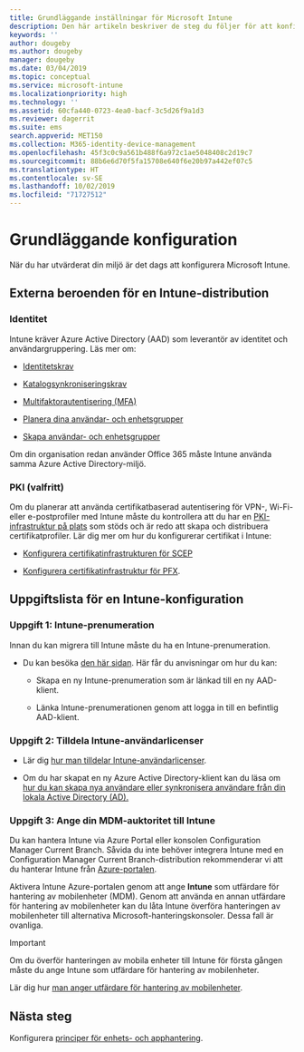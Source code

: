 ```yaml
---
title: Grundläggande inställningar för Microsoft Intune
description: Den här artikeln beskriver de steg du följer för att konfigurera Microsoft Intune.
keywords: ''
author: dougeby
ms.author: dougeby
manager: dougeby
ms.date: 03/04/2019
ms.topic: conceptual
ms.service: microsoft-intune
ms.localizationpriority: high
ms.technology: ''
ms.assetid: 60cfa440-0723-4ea0-bacf-3c5d26f9a1d3
ms.reviewer: dagerrit
ms.suite: ems
search.appverid: MET150
ms.collection: M365-identity-device-management
ms.openlocfilehash: 45f3c0c9a561b488f6a972c1ae5048408c2d19c7
ms.sourcegitcommit: 88b6e6d70f5fa15708e640f6e20b97a442ef07c5
ms.translationtype: HT
ms.contentlocale: sv-SE
ms.lasthandoff: 10/02/2019
ms.locfileid: "71727512"
---
```

# <a name="basic-setup"></a>Grundläggande konfiguration

När du har utvärderat din miljö är det dags att konfigurera Microsoft Intune.

## <a name="external-dependencies-for-an-intune-deployment"></a>Externa beroenden för en Intune-distribution

### <a name="identity"></a>Identitet

Intune kräver Azure Active Directory (AAD) som leverantör av identitet och användargruppering. Läs mer om:

- [Identitetskrav](https://docs.microsoft.com/azure/active-directory/active-directory-hybrid-identity-design-considerations-overview#design-considerations-overview)

- [Katalogsynkroniseringskrav](https://docs.microsoft.com/azure/active-directory/active-directory-hybrid-identity-design-considerations-directory-sync-requirements)

- [Multifaktorautentisering (MFA)](https://docs.microsoft.com/azure/active-directory/authentication/concept-mfa-howitworks)

- [Planera dina användar- och enhetsgrupper](users-add.md)

- [Skapa användar- och enhetsgrupper](groups-get-started.md)

Om din organisation redan använder Office 365 måste Intune använda samma Azure Active Directory-miljö.

### <a name="pki-optional"></a>PKI (valfritt)

Om du planerar att använda certifikatbaserad autentisering för VPN-, Wi-Fi- eller e-postprofiler med Intune måste du kontrollera att du har en [PKI-infrastruktur på plats](../protect/certificates-configure.md) som stöds och är redo att skapa och distribuera certifikatprofiler. Lär dig mer om hur du konfigurerar certifikat i Intune:

- [Konfigurera certifikatinfrastrukturen för SCEP](/intune/certificates-scep-configure)

- [Konfigurera certifikatinfrastruktur för PFX](/intune/certficates-pfx-configure).


## <a name="task-list-for-an-intune-setup"></a>Uppgiftslista för en Intune-konfiguration

### <a name="task-1-intune-subscription"></a>Uppgift 1: Intune-prenumeration

Innan du kan migrera till Intune måste du ha en Intune-prenumeration.

- Du kan besöka [den här sidan](https://admin.microsoft.com/Signup/Signup.aspx?OfferId=40BE278A-DFD1-470a-9EF7-9F2596EA7FF9&dl=INTUNE_A&ali=1#0). Här får du anvisningar om hur du kan:

  - Skapa en ny Intune-prenumeration som är länkad till en ny AAD-klient.

  - Länka Intune-prenumerationen genom att logga in till en befintlig AAD-klient.

### <a name="task-2-assign-intune-user-licenses"></a>Uppgift 2: Tilldela Intune-användarlicenser

- Lär dig [hur man tilldelar Intune-användarlicenser](licenses-assign.md).

- Om du har skapat en ny Azure Active Directory-klient kan du läsa om [hur du kan skapa nya användare eller synkronisera användare från din lokala Active Directory (AD).](https://docs.microsoft.com/azure/active-directory/connect/active-directory-aadconnect)

### <a name="task-3-set-your-mdm-authority-to-intune"></a>Uppgift 3: Ange din MDM-auktoritet till Intune

Du kan hantera Intune via Azure Portal eller konsolen Configuration Manager Current Branch. Såvida du inte behöver integrera Intune med en Configuration Manager Current Branch-distribution rekommenderar vi att du hanterar Intune från [Azure-portalen](https://portal.azure.com).

Aktivera Intune Azure-portalen genom att ange **Intune** som utfärdare för hantering av mobilenheter (MDM). Genom att använda en annan utfärdare för hantering av mobilenheter kan du låta Intune överföra hanteringen av mobilenheter till alternativa Microsoft-hanteringskonsoler. Dessa fall är ovanliga.

> [!IMPORTANT]
> Om du överför hanteringen av mobila enheter till Intune för första gången måste du ange Intune som utfärdare för hantering av mobilenheter.

Lär dig hur [man anger utfärdare för hantering av mobilenheter](mdm-authority-set.md).

## <a name="next-step"></a>Nästa steg

Konfigurera [principer för enhets- och apphantering](../migration-guide-configure-policies.md).
